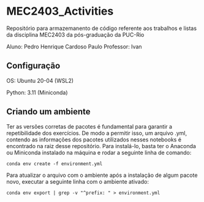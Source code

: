 # MEC2403_Activities

Repositório para armazemanento de código referente aos trabalhos e listas da disciplina MEC2403 da pós-graduação da PUC-Rio

Aluno: Pedro Henrique Cardoso Paulo
Professor: Ivan

## Configuração

OS: Ubuntu 20-04 (WSL2)

Python: 3.11 (Miniconda)

## Criando um ambiente

Ter as versões corretas de pacotes é fundamental para garantir a repetibilidade dos exercícios. De modo a permitir isso, um arquivo .yml, contendo as informações dos pacotes utilizados nesses notebooks é encontrado na raiz desse repositório. Para instalá-lo, basta ter o Anaconda ou Miniconda instalado na máquina e rodar a seguinte linha de comando:

```(bash)
conda env create -f environment.yml
```

Para atualizar o arquivo com o ambiente após a instalação de algum pacote novo, executar a seguinte linha com o ambiente ativado:

```(bash)
conda env export | grep -v "^prefix: " > environment.yml
```
